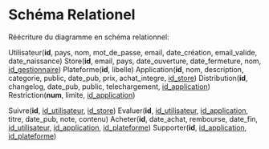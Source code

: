 # Schéma Relationel

Réécriture du diagramme en schéma relationnel:

Utilisateur(**id**, pays, nom, mot_de_passe, email, date_création, email_valide, date_naissance)
Store(**id**, email, pays, date_ouverture, date_fermeture, nom, <ins>id_gestionnaire</ins>)
Plateforme(**id**, libelle)
Application(**id**, nom, description, categorie, public, date_pub, prix, achat_integre, <ins>id_store</ins>)
Distribution(**id**, changelog, date_pub, public, telechargement, <ins>id_application</ins>)
Restriction(**num**, limite, <ins>id_application</ins>)

Suivre(**id**, <ins>id_utilisateur</ins>, <ins>id_store</ins>)
Evaluer(**id**, <ins>id_utilisateur</ins>, <ins>id_application</ins>, titre, date_pub, note, contenu)
Acheter(**id**, date_achat, rembourse, date_fin, <ins>id_utilisateur</ins>, <ins>id_application</ins>, <ins>id_plateforme</ins>)
Supporter(**id**, <ins>id_application</ins>, <ins>id_plateforme</ins>)

